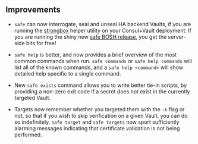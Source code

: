 ## Improvements

- `safe` can now interrogate, seal and unseal HA backend Vaults,
  if you are running the [strongbox][strongbox] helper utility on
  your Consul+Vault deployment.  If you are running the shiny new
  [safe BOSH release][bosh], you get the server-side bits for free!

- `safe help` is better, and now provides a brief overview of the
  most common commands when run.  `safe commands` or `safe help
  commands` will list all of the known commands, and a `safe help
  <command>` will show detailed help specific to a single command.

- New `safe exists` command allows you to write better tie-in
  scripts, by providing a non-zero exit code if a secret does not
  exist in the currently targeted Vault.

- Targets now remember whether you targeted them with the `-k`
  flag or not, so that if you wish to skip verification on a given
  Vault, you can do so indefinitely.  `safe target` and `safe
  targets` now sport sufficiently alarming messages indicating
  that certificate validation is not being performed.


[strongbox]: https://github.com/jhunt/go-strongbox
[bosh]:      https://github.com/cloudfoundry-community/safe-boshrelease
